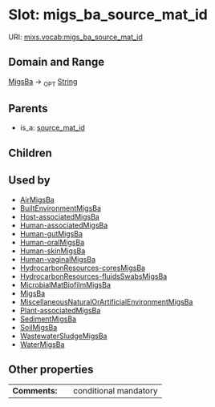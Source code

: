 
# Slot: migs_ba_source_mat_id




URI: [mixs.vocab:migs_ba_source_mat_id](https://w3id.org/mixs/vocab/migs_ba_source_mat_id)


## Domain and Range

[MigsBa](MigsBa.md) ->  <sub>OPT</sub> [String](types/String.md)

## Parents

 *  is_a: [source_mat_id](source_mat_id.md)

## Children


## Used by

 * [AirMigsBa](AirMigsBa.md)
 * [BuiltEnvironmentMigsBa](BuiltEnvironmentMigsBa.md)
 * [Host-associatedMigsBa](Host-associatedMigsBa.md)
 * [Human-associatedMigsBa](Human-associatedMigsBa.md)
 * [Human-gutMigsBa](Human-gutMigsBa.md)
 * [Human-oralMigsBa](Human-oralMigsBa.md)
 * [Human-skinMigsBa](Human-skinMigsBa.md)
 * [Human-vaginalMigsBa](Human-vaginalMigsBa.md)
 * [HydrocarbonResources-coresMigsBa](HydrocarbonResources-coresMigsBa.md)
 * [HydrocarbonResources-fluidsSwabsMigsBa](HydrocarbonResources-fluidsSwabsMigsBa.md)
 * [MicrobialMatBiofilmMigsBa](MicrobialMatBiofilmMigsBa.md)
 * [MigsBa](MigsBa.md)
 * [MiscellaneousNaturalOrArtificialEnvironmentMigsBa](MiscellaneousNaturalOrArtificialEnvironmentMigsBa.md)
 * [Plant-associatedMigsBa](Plant-associatedMigsBa.md)
 * [SedimentMigsBa](SedimentMigsBa.md)
 * [SoilMigsBa](SoilMigsBa.md)
 * [WastewaterSludgeMigsBa](WastewaterSludgeMigsBa.md)
 * [WaterMigsBa](WaterMigsBa.md)

## Other properties

|  |  |  |
| --- | --- | --- |
| **Comments:** | | conditional mandatory |


